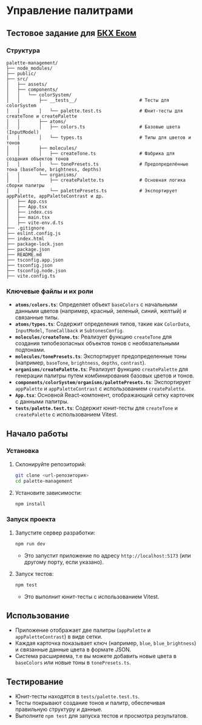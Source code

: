 # Управление палитрами

## Тестовое задание для [БКХ Еком](https://perm.hh.ru/vacancy/121265408?hhtmFrom=employer_vacancies)


### Структура 

```
palette-management/
├── node_modules/
├── public/
├── src/
│   ├── assets/                                 
│   ├── components/
│   │   └── colorSystem/
│   │       ├── __tests__/                       # Тесты для colorSystem
│   │       │   └── palette.test.ts              # Юнит-тесты для createTone и createPalette
│   │       ├── atoms/
│   │       │   ├── colors.ts                    # Базовые цвета (InputModel)
│   │       │   └── types.ts                     # Типы для цветов и тонов
│   │       ├── molecules/
│   │       │   ├── createTone.ts                # Фабрика для создания объектов тонов
│   │       │   └── tonePresets.ts               # Предопределённые тона (baseTone, brightness, depths)
│   │       └── organisms/
│   │           ├── createPalette.ts             # Основная логика сборки палитры
│   │           └── palettePresets.ts            # Экспортирует appPalette, appPaletteContrast и др.
│   ├── App.css                                  
│   ├── App.tsx                                  
│   ├── index.css                                
│   ├── main.tsx                                 
│   ├── vite-env.d.ts                            
├── .gitignore
├── eslint.config.js
├── index.html
├── package-lock.json
├── package.json
├── README.md
├── tsconfig.app.json
├── tsconfig.json
├── tsconfig.node.json
├── vite.config.ts

```

### Ключевые файлы и их роли

- **`atoms/colors.ts`**: Определяет объект `baseColors` с начальными данными цветов (например, красный, зеленый, синий, желтый) и связанные типы.
- **`atoms/types.ts`**: Содержит определения типов, такие как `ColorData`, `InputModel`, `ToneCallback` и `SubtonesConfig`.
- **`molecules/createTone.ts`**: Реализует функцию `createTone` для создания типобезопасных объектов тонов с необязательными подтонами.
- **`molecules/tonePresets.ts`**: Экспортирует предопределенные тоны (например, `baseTone`, `brightness`, `depths`, `contrast`).
- **`organisms/createPalette.ts`**: Реализует функцию `createPalette` для генерации палитры путем комбинирования базовых цветов и тонов.
- **`components/colorSystem/organisms/palettePresets.ts`**: Экспортирует `appPalette` и `appPaletteContrast` с использованием `createPalette`.
- **`App.tsx`**: Основной React-компонент, отображающий сетку карточек с данными палитры.
- **`tests/palette.test.ts`**: Содержит юнит-тесты для `createTone` и `createPalette` с использованием Vitest.

## Начало работы

### Установка

1. Склонируйте репозиторий:
   ```bash
   git clone <url-репозитория>
   cd palette-management
   ```
2. Установите зависимости:
   ```bash
   npm install
   ```

### Запуск проекта

1. Запустите сервер разработки:

   ```bash
   npm run dev
   ```

   - Это запустит приложение по адресу `http://localhost:5173` (или другому порту, если указано).

2. Запуск тестов:
   ```bash
   npm test
   ```
   - Это выполнит юнит-тесты с использованием Vitest.

## Использование

- Приложение отображает две палитры (`appPalette` и `appPaletteContrast`) в виде сетки.
- Каждая карточка показывает ключ (например, `blue`, `blue_brightness`) и связанные данные цвета в формате JSON.
- Система расширяема, т.е вы можете добавить новые цвета в `baseColors` или новые тоны в `tonePresets.ts`.

## Тестирование

- Юнит-тесты находятся в `tests/palette.test.ts`.
- Тесты покрывают создание тонов и палитр, обеспечивая правильную структуру и данные.
- Выполните `npm test` для запуска тестов и просмотра результатов.
